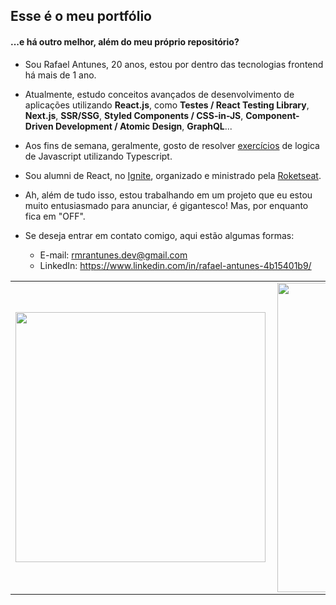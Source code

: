 ## Esse é o meu portfólio
#### ...e há outro melhor, além do meu próprio repositório?

-  Sou Rafael Antunes, 20 anos, estou por dentro das tecnologias frontend há mais de 1 ano. 

- Atualmente, estudo conceitos avançados de desenvolvimento de aplicações utilizando **React.js**, como **Testes / React Testing Library**, **Next.js**, **SSR/SSG**,  **Styled Components / CSS-in-JS**, **Component-Driven Development / Atomic Design**, **GraphQL**... 

- Aos fins de semana, geralmente, gosto de resolver [exercícios](https://github.com/rmrantunes/exercises) de logica de Javascript utilizando Typescript.

- Sou alumni de React, no [Ignite](https://rocketseat.com.br/ignite), organizado e ministrado pela [Roketseat](https://rocketseat.com.br/).

- Ah, além de tudo isso, estou trabalhando em um projeto que eu estou muito entusiasmado para anunciar, é gigantesco! Mas, por enquanto fica em "OFF".

-  Se deseja entrar em contato comigo, aqui estão algumas formas:
    -  E-mail: rmrantunes.dev@gmail.com 
    -  LinkedIn: https://www.linkedin.com/in/rafael-antunes-4b15401b9/



<center>
  <table>
    <tr>
      <td>
        <img
          width="400px"
          align="left"
          src="https://github-readme-stats.vercel.app/api/top-langs/?username=rmrantunes&layout=compact&theme=dark&show_icons=true&langs_count=6&hide=jupyter%20notebook" 
        />
      </td>
      <td>
        <img
          width="495px"
          align="left"
          src="https://github-readme-stats.vercel.app/api?username=rmrantunes&theme=dark&layout=compact&hide=prs"
        />
      </td>
    <tr>
  </table>
</center>
